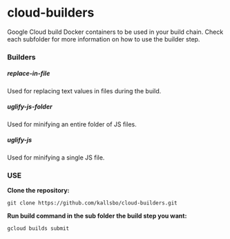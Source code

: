# cloud-builders

Google Cloud build Docker containers to be used in your build chain. Check each subfolder for more information on how to use the builder step.

### Builders

##### replace-in-file
Used for replacing text values in files during the build.

##### uglify-js-folder
Used for minifying an entire folder of JS files.

##### uglify-js
Used for minifying a single JS file.

### USE
__Clone the repository:__
```
git clone https://github.com/kallsbo/cloud-builders.git
```
__Run build command in the sub folder the build step you want:__
```
gcloud builds submit
```
